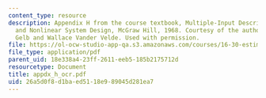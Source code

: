 ```yaml
---
content_type: resource
description: Appendix H from the course textbook, Multiple-Input Describing Functions
  and Nonlinear System Design, McGraw Hill, 1968. Courtesy of the authors, Authur
  Gelb and Wallace Vander Velde. Used with permission.
file: https://ol-ocw-studio-app-qa.s3.amazonaws.com/courses/16-30-estimation-and-control-of-aerospace-systems-spring-2004/26a5d0f8d1baed5118e989045d281ea7_appdx_h_ocr.pdf
file_type: application/pdf
parent_uid: 18e338a4-23ff-2611-eeb5-185b2175712d
resourcetype: Document
title: appdx_h_ocr.pdf
uid: 26a5d0f8-d1ba-ed51-18e9-89045d281ea7
---
```

